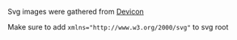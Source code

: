Svg images were gathered from [Devicon](https://devicon.dev/)

Make sure to add `xmlns="http://www.w3.org/2000/svg"` to svg root